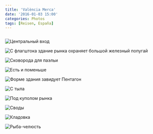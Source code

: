 ```yaml
---
title: 'València Merca'
date: '2016-01-03 15:00'
categories: Photos
tags: [Reisen, España]
---
```


<div class='preview'><img src='{{urls.media}}/ValenciaMercatOK.jpg' alt=''></div>

<a id='52be7bd0d8e8c23609a52268de904ef7-800'></a>![]({{urls.media}}/52be7bd0d8e8c23609a52268de904ef7-800.jpg 'Центральный вход')

<a id='9a4e05e3858115e909a6541eaf5d15b4-800'></a>![]({{urls.media}}/9a4e05e3858115e909a6541eaf5d15b4-800.jpg 'С флагштока здание рынка охраняет большой железный попугай')

<a id='781022e7a94773e4b75183701e4be0b1-800'></a>![]({{urls.media}}/781022e7a94773e4b75183701e4be0b1-800.jpg 'Сковорода для паэльи')

<a id='ccfec23426c86d6b773c3025fd586c49-800'></a>![]({{urls.media}}/ccfec23426c86d6b773c3025fd586c49-800.jpg 'Есть и поменьше')

<a id='a6cec37605aba3b1201f7c161521d794-800'></a>![]({{urls.media}}/a6cec37605aba3b1201f7c161521d794-800.jpg 'Форме здания завидует Пентагон')

<a id='ffa64e7a3ec14fe35058792103b9cb0d-800'></a>![]({{urls.media}}/ffa64e7a3ec14fe35058792103b9cb0d-800.jpg 'С тыла')

<a id='0370c45de199b665a0a731386b090035-800'></a>![]({{urls.media}}/0370c45de199b665a0a731386b090035-800.jpg 'Под куполом рынка')

<a id='14fb1e9c3042417be2983e9b136c61e2-800'></a>![]({{urls.media}}/14fb1e9c3042417be2983e9b136c61e2-800.jpg 'Своды')

<a id='890bba473d511e90d53d6cc6854a3eff-800'></a>![]({{urls.media}}/890bba473d511e90d53d6cc6854a3eff-800.jpg 'Кладовка')

<a id='8db0e47f6a4a0f6276196de2391ea91b-800'></a>![]({{urls.media}}/8db0e47f6a4a0f6276196de2391ea91b-800.jpg 'Рыба-челюсть')
